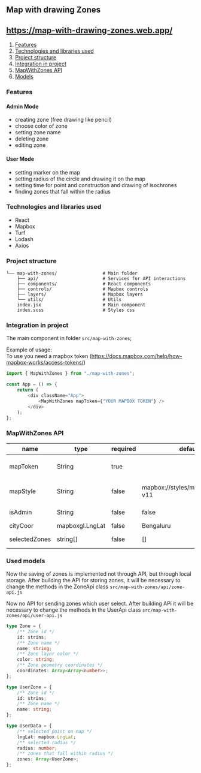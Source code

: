 ## Map with drawing Zones

## https://map-with-drawing-zones.web.app/

1. [Features](#features)
1. [Technologies and libraries used](#technology)
1. [Project structure](#structure)
1. [Integration in project](#integration)
1. [MapWithZones API](#api)
1. [Models](#models)

### <a name="features">Features</a>

#### Admin Mode

-   creating zone (free drawing like pencil)
-   choose color of zone
-   setting zone name
-   deleting zone
-   editing zone

#### User Mode

-   setting marker on the map
-   setting radius of the circle and drawing it on the map
-   setting time for point and construction and drawing of isochrones
-   finding zones that fall within the radius

### <a name="technology">Technologies and libraries used</a>

-   React
-   Mapbox
-   Turf
-   Lodash
-   Axios

### <a name="structure">Project structure</a>

```
└── map-with-zones/                 # Main folder
    ├── api/                        # Services for API interactions
    ├── components/                 # React components
    ├── controls/                   # Mapbox controls
    ├── layers/                     # Mapbox layers
    └── utils/                      # Utils
    index.jsx                       # Main component
    index.scss                      # Styles css
```

### <a name="integration">Integration in project</a>

The main component in folder `src/map-with-zones`;

Example of usage: <br> To use you need a mapbox token (https://docs.mapbox.com/help/how-mapbox-works/access-tokens/)

```js
import { MapWithZones } from "./map-with-zones";

const App = () => {
    return (
        <div className="App">
            <MapWithZones mapToken={"YOUR MAPBOX TOKEN"} />
        </div>
    );
};
```

### <a name="api">MapWithZones API</a>

<table class="table table-bordered table-striped">
  <thead>
  <tr>
    <th style="width: 100px;">name</th>
    <th style="width: 50px;">type</th>
    <th style="width: 50px;">required</th>
    <th style="width: 100px;">default</th>
    <th>description</th>
  </tr>
  </thead>
  <tbody>
    <tr>
      <td>mapToken</td>
      <td>String</td>
      <td>true</td>
      <td></td>
      <td>Mapbox token (https://docs.mapbox.com/help/how-mapbox-works/access-tokens/)</td>
    </tr>
    <tr>
      <td>mapStyle</td>
      <td>String</td>
      <td>false</td>
      <td>mapbox://styles/mapbox/streets-v11</td>
      <td>Mapbox map style (https://docs.mapbox.com/vector-tiles/reference/) </td>
    </tr>
    <tr>
      <td>isAdmin</td>
      <td>String</td>
      <td>false</td>
      <td>false</td>
      <td>Selecting the use mode Admin or User</td>
    </tr>
    <tr>
      <td>cityCoor</td>
      <td>mapboxgl.LngLat</td>
      <td>false</td>
      <td>Bengaluru</td>
      <td>Сity coordinates</td>
    </tr>
    <tr>
      <td>selectedZones</td>
      <td>string[]</td>
      <td>false</td>
      <td>[]</td>
      <td> Selected zones ID which will be highlighted on the map</td>
    </tr>
  </tbody>
</table>

### <a name="models">Used models</a>

Now the saving of zones is implemented not through API, but through local storage. After building the API for storing zones, it will be necessary to change the methods in the ZoneApi class `src/map-with-zones/api/zone-api.js`

Now no API for sending zones which user select. After building APi it will be necessary to change the methods in the UserApi class `src/map-with-zones/api/user-api.js`

```ts
type Zone = {
    /** Zone id */
    id: strins;
    /** Zone name */
    name: string;
    /** Zone layer color */
    color: string;
    /** Zone geometry coordinates */
    coordinates: Array<Array<number>>;
};

type UserZone = {
    /** Zone id */
    id: strins;
    /** Zone name */
    name: string;
};

type UserData = {
    /** selected point on map */
    lngLat: mapbox.LngLat;
    /** selected radius */
    radius: number;
    /** zones that fall within radius */
    zones: Array<UserZone>;
};
```
